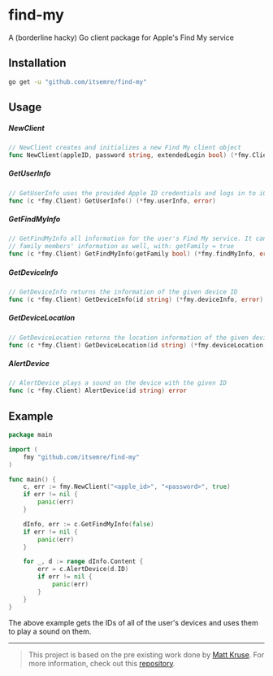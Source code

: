 # find-my

A (borderline hacky) Go client package for Apple's Find My service

## Installation

```bash
go get -u "github.com/itsemre/find-my"
```

## Usage 

##### NewClient

```go
// NewClient creates and initializes a new Find My client object
func NewClient(appleID, password string, extendedLogin bool) (*fmy.Client, error) 
```

##### GetUserInfo

```go
// GetUserInfo uses the provided Apple ID credentials and logs in to iCloud to return the user's information
func (c *fmy.Client) GetUserInfo() (*fmy.userInfo, error) 
```

##### GetFindMyInfo

```go
// GetFindMyInfo all information for the user's Find My service. It can optionally return the user's
// family members' information as well, with: getFamily = true
func (c *fmy.Client) GetFindMyInfo(getFamily bool) (*fmy.findMyInfo, error)
```

##### GetDeviceInfo

```go
// GetDeviceInfo returns the information of the given device ID
func (c *fmy.Client) GetDeviceInfo(id string) (*fmy.deviceInfo, error)
```

##### GetDeviceLocation

```go
// GetDeviceLocation returns the location information of the given device ID
func (c *fmy.Client) GetDeviceLocation(id string) (*fmy.deviceLocation, error)
```

##### AlertDevice

```go
// AlertDevice plays a sound on the device with the given ID
func (c *fmy.Client) AlertDevice(id string) error 
```

## Example

```go
package main

import (
    fmy "github.com/itsemre/find-my"
)

func main() {
    c, err := fmy.NewClient("<apple_id>", "<password>", true)
    if err != nil {
        panic(err)
    }

    dInfo, err := c.GetFindMyInfo(false) 
    if err != nil {
        panic(err)
    }

    for _, d := range dInfo.Content {
        err = c.AlertDevice(d.ID)
        if err != nil {
            panic(err)
        }
    }
}
```

The above example gets the IDs of all of the user's devices and uses them to play a sound on them.



---

> This project is based on the pre existing work done by [Matt Kruse](https://github.com/matt-kruse). For more information, check out this [repository](https://github.com/matt-kruse/find-my-iphone).
